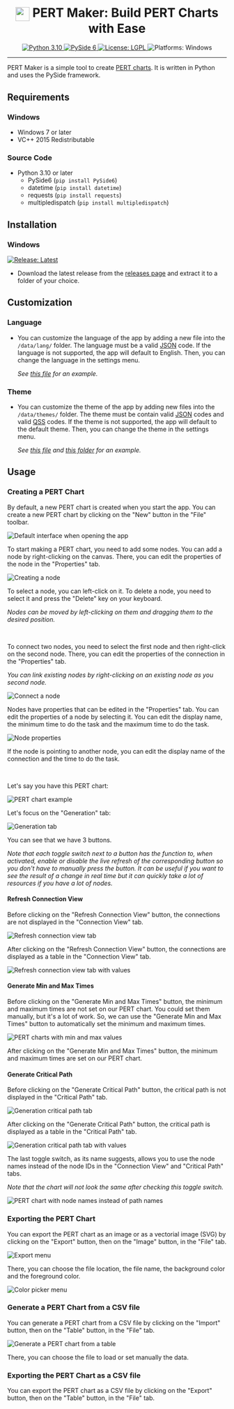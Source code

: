 <h1 align="center"><img src="./data/themes/logo.ico" width="32" align="center" /> PERT Maker: Build PERT Charts with Ease</h1>
<p align="center">
  <a href="https://www.python.org/downloads/">
    <img alt="Python 3.10" src="https://img.shields.io/badge/Python-3.10-blue" />
  </a>
  <a href="https://doc.qt.io/qtforpython/index.html">
    <img alt="PySide 6" src="https://img.shields.io/badge/PySide-6.3.1-brightgreen" />
  </a>
  <a href="https://github.com/Synell/PERT-Maker/blob/master/LICENSE">
    <img alt="License: LGPL" src="https://img.shields.io/badge/License-LGPL-green" target="_blank" />
  </a>
  <img alt="Platforms: Windows" src="https://img.shields.io/badge/Platforms-Windows-yellow" />
</p>

----------------------------------------------------------------------

PERT Maker is a simple tool to create <a href="https://en.wikipedia.org/wiki/Program_evaluation_and_review_technique">PERT charts</a>. It is written in Python and uses the PySide framework.


## Requirements

### Windows

- Windows 7 or later
- VC++ 2015 Redistributable


### Source Code
- Python 3.10 or later
  - PySide6 (`pip install PySide6`)
  - datetime (`pip install datetime`)
  - requests (`pip install requests`)
  - multipledispatch (`pip install multipledispatch`)


## Installation

### Windows

<a href="https://github.com/Synell/PERT-Maker/releases/latest">
  <img alt="Release: Latest" src="https://img.shields.io/badge/Release-Latest-00B4BE?style=for-the-badge" target="_blank" />
</a>

- Download the latest release from the [releases page](https://github.com/Synell/PERT-Maker/releases) and extract it to a folder of your choice.


## Customization

### Language

- You can customize the language of the app by adding a new file into the `/data/lang/` folder. The language must be a valid [JSON](https://en.wikipedia.org/wiki/JavaScript_Object_Notation) code. If the language is not supported, the app will default to English. Then, you can change the language in the settings menu.

  *See [this file](https://github.com/Synell/PERT-Maker/blob/main/data/lang/english.json) for an example.*

### Theme

- You can customize the theme of the app by adding new files into the `/data/themes/` folder. The theme must be contain valid [JSON](https://en.wikipedia.org/wiki/JavaScript_Object_Notation) codes and valid [QSS](https://doc.qt.io/qt-6/stylesheet-reference.html) codes. If the theme is not supported, the app will default to the default theme. Then, you can change the theme in the settings menu.

  *See [this file](https://github.com/Synell/PERT-Maker/blob/main/data/themes/neutron.json) and [this folder](https://github.com/Synell/PERT-Maker/tree/main/data/themes/neutron) for an example.*


## Usage

### Creating a PERT Chart

By default, a new PERT chart is created when you start the app. You can create a new PERT chart by clicking on the "New" button in the "File" toolbar.

<img alt="Default interface when opening the app" src="https://lh3.googleusercontent.com/drive-viewer/AJc5JmQMNStpD5p4D6paAA3PhMt8rpJhkfRR5kZnXEArZSlxPP2k7UeXsRUl_FzH_pTHReMsRR3NHvZGSRwYxUuZl6LZAp0ufg" />

To start making a PERT chart, you need to add some nodes. You can add a node by right-clicking on the canvas. There, you can edit the properties of the node in the "Properties" tab.

<img alt="Creating a node" src="https://lh3.googleusercontent.com/drive-viewer/AJc5JmSC1LMO9GkXR2YNidRLwjNVZbEnkB5OGhSiNw3qk3UIAybniz-2JJCUyzJan8INZxb5n-ivIul_ybaYslIRMDggXkgJEQ" />

To select a node, you can left-click on it. To delete a node, you need to select it and press the "Delete" key on your keyboard.

*Nodes can be moved by left-clicking on them and dragging them to the desired position.*

<br/>

To connect two nodes, you need to select the first node and then right-click on the second node. There, you can edit the properties of the connection in the "Properties" tab.

*You can link existing nodes by right-clicking on an existing node as you second node.*

<img alt="Connect a node" src="https://lh3.googleusercontent.com/drive-viewer/AJc5JmQGYA_PMQ8YM-_V6scrlk2oo5Vc8TJV7H0P8wCkxUdMz76GJn1HqmTS354_XwzkiHD-_p-FAbXHv1HX9Wp8-gr3umatMw" />

<br/>

Nodes have properties that can be edited in the "Properties" tab. You can edit the properties of a node by selecting it. You can edit the display name, the minimum time to do the task and the maximum time to do the task.

<img alt="Node properties" src="https://lh3.googleusercontent.com/drive-viewer/AJc5JmSoW1gZtZdPw7mvnEUgHxGFKMxI_zbYqPpFsU_CFesP79cDtn2ztmLJaA0uMz6pS2t3Vrk0OFc51SV7KL3QhIx4h-I1" />

If the node is pointing to another node, you can edit the display name of the connection and the time to do the task.

<br/>

Let's say you have this PERT chart:

<img alt="PERT chart example" src="https://drive.google.com/u/0/uc?id=1KXyBOgzz5TLCnXRZ8BddpA8xLxbU9rCw" />

Let's focus on the "Generation" tab:

<img alt="Generation tab" src="https://lh3.googleusercontent.com/drive-viewer/AJc5JmSYpOV0CqdvUHgCU5Q0gcAzMTLLlYqp3qXeZfIoMlAUKbvYU2nDEs2PCsrkN3g40CA5jrp3SRvTsow-XL10LohY-EV7jA" />

You can see that we have 3 buttons.

*Note that each toggle switch next to a button has the function to, when activated, enable or disable the live refresh of the corresponding button so you don't have to manually press the button. It can be useful if you want to see the result of a change in real time but it can quickly take a lot of resources if you have a lot of nodes.*

#### Refresh Connection View

Before clicking on the "Refresh Connection View" button, the connections are not displayed in the "Connection View" tab.

<img alt="Refresh connection view tab" src="https://lh3.googleusercontent.com/drive-viewer/AJc5JmRSToxp0BIP0gK5P91Wjsx8XV4oJZD5yvNkNFs0fR4JDzItSuytQcphmmlciguopHpmTL_ilpcLUTg3y5PKQkTSTbbu" />

After clicking on the "Refresh Connection View" button, the connections are displayed as a table in the "Connection View" tab.

<img alt="Refresh connection view tab with values" src="https://lh3.googleusercontent.com/drive-viewer/AJc5JmSKyaHGRt20x-a89WQLi7TYpOa9UkiFkaLFGp2CTY9IQXbC26EArE0oKKIwq1WuEFLawP3QNv91R7tIHBUomgPT4FEIVg" />

#### Generate Min and Max Times

Before clicking on the "Generate Min and Max Times" button, the minimum and maximum times are not set on our PERT chart. You could set them manually, but it's a lot of work. So, we can use the "Generate Min and Max Times" button to automatically set the minimum and maximum times.

<img alt="PERT charts with min and max values" src="https://drive.google.com/u/0/uc?id=1fFJ2zov3SUyBvWOtxU_UURi6x1wfcq_4" />

After clicking on the "Generate Min and Max Times" button, the minimum and maximum times are set on our PERT chart.

#### Generate Critical Path

Before clicking on the "Generate Critical Path" button, the critical path is not displayed in the "Critical Path" tab.

<img alt="Generation critical path tab" src="https://lh3.googleusercontent.com/drive-viewer/AJc5JmTPpX8oNmwqy4p85AujQuzbuFqs87PFvwwXV21mmBxlrloM0Uc-pIognceHYX2swenMpYBHLHHwduH0Lf8HdkfkfkMu" />

After clicking on the "Generate Critical Path" button, the critical path is displayed as a table in the "Critical Path" tab.

<img alt="Generation critical path tab with values" src="https://lh3.googleusercontent.com/drive-viewer/AJc5JmSQz4BcK0fP2GxW7bwlM7Ez2zuxFfkycILnbtN8gxk0lRrYMTGJ-L7-_pBK6PgBR37n0ELVypEZmOtVJfzRGBSaF-Yf" />

<br/>

The last toggle switch, as its name suggests, allows you to use the node names instead of the node IDs in the "Connection View" and "Critical Path" tabs.

*Note that the chart will not look the same after checking this toggle switch.*

<img alt="PERT chart with node names instead of path names" src="https://drive.google.com/u/0/uc?id=1qKbrbROttYOwRL-QzojXRzasmNixla9Y" />

<br/>


### Exporting the PERT Chart

You can export the PERT chart as an image or as a vectorial image (SVG) by clicking on the "Export" button, then on the "Image" button, in the "File" tab.

<img alt="Export menu" src="https://lh3.googleusercontent.com/drive-viewer/AJc5JmSJr_xhMwDgP4OYPkTERQg7LOsB2ZJE8MVEHU60bskFhCebgmfAUGM3YJEozjiql07hdyBcdTFSYZ1pEXbLWLy86VMG" />

There, you can choose the file location, the file name, the background color and the foreground color.

<img alt="Color picker menu" src="https://lh3.googleusercontent.com/drive-viewer/AJc5JmRMehVydSaZr-ifBg7KUQpJkQc36IBcszT_RnawKm1Rj6LuENXwSG6cHbE6wMYvZnmWVkqrFZv-xgDNt6c1VFHT5_3Azg" />


### Generate a PERT Chart from a CSV file

You can generate a PERT chart from a CSV file by clicking on the "Import" button, then on the "Table" button, in the "File" tab.

<img alt="Generate a PERT chart from a table" src="https://lh3.googleusercontent.com/drive-viewer/AJc5JmTVOk_aMsZhr-IBaYhFvyAyYXPgRkYpOQs7pquMxZtlIuH6d1AQH6fKwkRDZUCGHgRMy6Fmjo_v5TFxjW_mHbPEywVt" />

There, you can choose the file to load or set manually the data.


### Exporting the PERT Chart as a CSV file

You can export the PERT chart as a CSV file by clicking on the "Export" button, then on the "Table" button, in the "File" tab.
